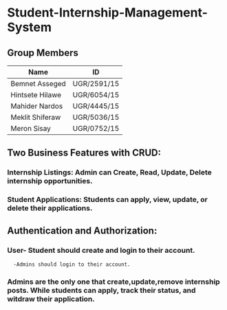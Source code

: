 # Student-Internship-Management-System

## Group Members

| Name            | ID          |
| --------------- | ----------- |
| Bemnet Asseged  | UGR/2591/15 |
| Hintsete Hilawe | UGR/6054/15 |
| Mahider Nardos  | UGR/4445/15 |
| Meklit Shiferaw | UGR/5036/15 |
| Meron Sisay     | UGR/0752/15 |


## **Two Business Features with CRUD**:

### Internship Listings: Admin can Create, Read, Update, Delete internship opportunities.

### Student Applications: Students can apply, view, update, or delete their applications.

## **Authentication and Authorization**:
### User- Student should create and login to their account.
      -Admins should login to their account.
### Admins are the only one that create,update,remove internship posts. While students can apply, track their status, and witdraw their application. 


 
 
